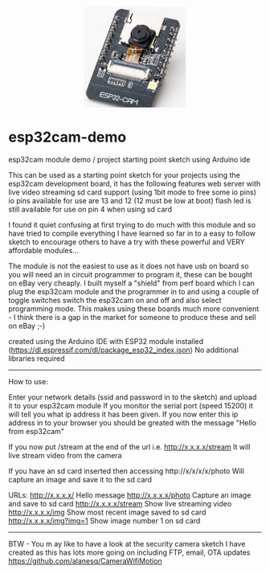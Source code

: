 
<p align="center"><img src="/images/esp32cam.jpeg" width="40%"/></p>

# esp32cam-demo
esp32cam module demo / project starting point sketch using Arduino ide

This can be used as a starting point sketch for your projects using the esp32cam development board, it has the following features
         web server with live video streaming
         sd card support (using 1bit mode to free some io pins)
         io pins available for use are 13 and 12 (12 must be low at boot)
         flash led is still available for use on pin 4 when using sd card
 
 I found it quiet confusing at first trying to do much with this module and so have tried to compile everything I have learned so far in to 
 a easy to follow sketch to encourage others to have a try with these powerful and VERY affordable modules...
 
 The module is not the easiest to use as it does not have usb on board so you will need an in circuit programmer to program it, these can be bought on eBay very cheaply.  I built myself a "shield" from perf board which I can plug the esp32cam module and the programmer in to and using a couple of toggle switches switch the esp32cam on and off and also select programming mode.  This makes using these boards much more convenient - I think there is a gap in the market for someone to produce these and sell on eBay ;-)

created using the Arduino IDE with ESP32 module installed   (https://dl.espressif.com/dl/package_esp32_index.json)
No additional libraries required

----------------

How to use:

Enter your network details (ssid and password in to the sketch) and upload it to your esp32cam module
If you monitor the serial port (speed 15200) it will tell you what ip address it has been given.
If you now enter this ip address in to your browser you should be greated with the message "Hello from esp32cam"

If you now put /stream at the end of the url      i.e.   http://x.x.x.x/stream
It will live stream video from the camera

If you have an sd card inserted then accessing    http://x/x/x/x/photo
Will capture an image and save it to the sd card

URLs:
http://x.x.x.x/              Hello message
http://x.x.x.x/photo         Capture an image and save to sd card
http://x.x.x.x/stream        Show live streaming video
http://x.x.x.x/img           Show most recent image saved to sd card
http://x.x.x.x/img?img=1     Show image number 1 on sd card


----------------

BTW - You m ay like to have a look at the security camera sketch I have created as this has lots more going on including FTP, email, OTA updates
https://github.com/alanesq/CameraWifiMotion

